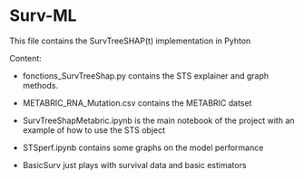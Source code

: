 # Surv-ML

This file contains the SurvTreeSHAP(t) implementation in Pyhton

Content:

- fonctions_SurvTreeShap.py contains the STS explainer and graph methods.
- METABRIC_RNA_Mutation.csv contains the METABRIC datset
- SurvTreeShapMetabric.ipynb is the main notebook of the project with an example of how to use the STS object
- STSperf.ipynb contains some graphs on the model performance

- BasicSurv just plays with survival data and basic estimators 

